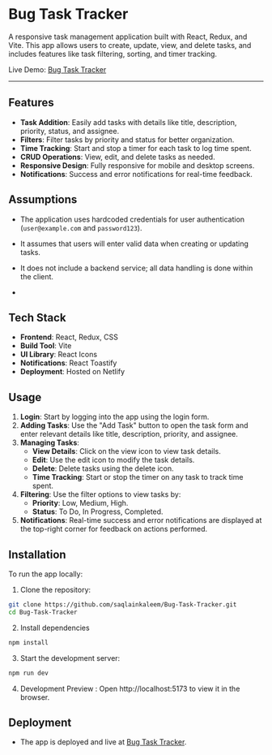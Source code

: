 # Bug Task Tracker
A responsive task management application built with React, Redux, and Vite. This app allows users to create, update, view, and delete tasks, and includes features like task filtering, sorting, and timer tracking.

Live Demo: [Bug Task Tracker](https://bug-task-tracker.netlify.app/)



---

## Features

- **Task Addition**: Easily add tasks with details like title, description, priority, status, and assignee.
- **Filters**: Filter tasks by priority and status for better organization.
- **Time Tracking**: Start and stop a timer for each task to log time spent.
- **CRUD Operations**: View, edit, and delete tasks as needed.
- **Responsive Design**: Fully responsive for mobile and desktop screens.
- **Notifications**: Success and error notifications for real-time feedback.

## Assumptions
- The application uses hardcoded credentials for user authentication (`user@example.com` and `password123`).

- It assumes that users will enter valid data when creating or updating tasks.
- It does not include a backend service; all data handling is done within the client.
- 
## Tech Stack

- **Frontend**: React, Redux, CSS
- **Build Tool**: Vite
- **UI Library**: React Icons
- **Notifications**: React Toastify
- **Deployment**:  Hosted on Netlify
  
## Usage

1. **Login**: Start by logging into the app using the login form.
2. **Adding Tasks**: Use the "Add Task" button to open the task form and enter relevant details like title, description, priority, and assignee.
3. **Managing Tasks**:
   - **View Details**: Click on the view icon to view task details.
   - **Edit**: Use the edit icon to modify the task details.
   - **Delete**: Delete tasks using the delete icon.
   - **Time Tracking**: Start or stop the timer on any task to track time spent.
4. **Filtering**: Use the filter options to view tasks by:
   - **Priority**: Low, Medium, High.
   - **Status**: To Do, In Progress, Completed.
5. **Notifications**: Real-time success and error notifications are displayed at the top-right corner for feedback on actions performed.

## Installation

To run the app locally:

1. Clone the repository:
```bash
git clone https://github.com/saqlainkaleem/Bug-Task-Tracker.git
cd Bug-Task-Tracker
```
2. Install dependencies
```bash
npm install
```
3. Start the development server:
```bash
npm run dev
```
4. Development Preview :
Open http://localhost:5173 to view it in the browser.

## Deployment
- The app is deployed and live at [Bug Task Tracker](https://bug-task-tracker.netlify.app/).


